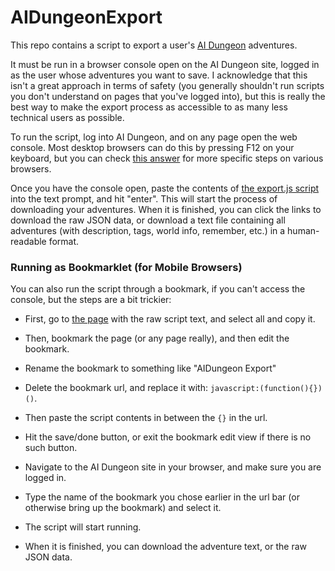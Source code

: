 # AIDungeonExport

This repo contains a script to export a user's [AI Dungeon](https://play.aidungeon.io) adventures.

It must be run in a browser console open on the AI Dungeon site, logged in as the user whose adventures you want to save. I acknowledge that this isn't a great approach in terms of safety (you generally shouldn't run scripts you don't understand on pages that you've logged into), but this is really the best way to make the export process as accessible to as many less technical users as possible.

To run the script, log into AI Dungeon, and on any page open the web console. Most desktop browsers can do this by pressing F12 on your keyboard, but you can check [this answer](https://webmasters.stackexchange.com/questions/8525/how-do-i-open-the-javascript-console-in-different-browsers#answer-77337) for more specific steps on various browsers.

Once you have the console open, paste the contents of [the export.js script](https://raw.githubusercontent.com/metallicity/AIDungeonExport/main/export.js) into the text prompt, and hit "enter". This will start the process of downloading your adventures. When it is finished, you can click the links to download the raw JSON data, or download a text file containing all adventures (with description, tags, world info, remember, etc.) in a human-readable format.

### Running as Bookmarklet (for Mobile Browsers)

You can also run the script through a bookmark, if you can't access the console, but the steps are a bit trickier:

 - First, go to [the page](https://raw.githubusercontent.com/metallicity/AIDungeonExport/main/export.js) with the raw script text, and select all and copy it.

 - Then, bookmark the page (or any page really), and then edit the bookmark.

 - Rename the bookmark to something like "AIDungeon Export"

 - Delete the bookmark url, and replace it with: `javascript:(function(){})()`.

 - Then paste the script contents in between the `{}` in the url.

 - Hit the save/done button, or exit the bookmark edit view if there is no such button.

 - Navigate to the AI Dungeon site in your browser, and make sure you are logged in.

 - Type the name of the bookmark you chose earlier in the url bar (or otherwise bring up the bookmark) and select it.

 - The script will start running.

 - When it is finished, you can download the adventure text, or the raw JSON data.

